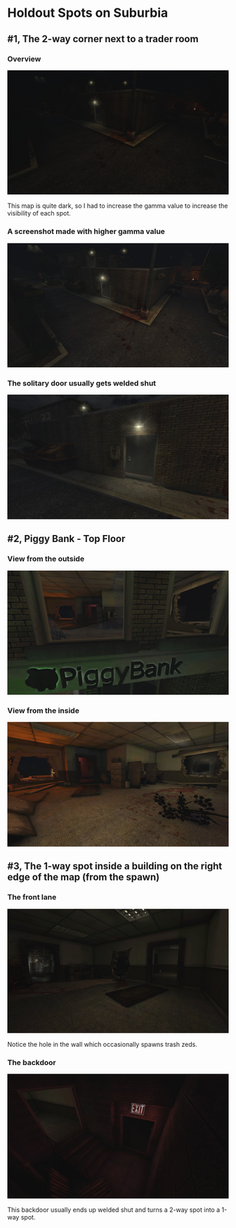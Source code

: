 # Holdout Spots on Suburbia

## #1, The 2-way corner next to a trader room

### Overview

![Overview](img/KF-Suburbia/01-01_2-way-spot.jpg "")

This map is quite dark, so I had to increase the gamma value to increase the visibility of each spot.

### A screenshot made with higher gamma value

![Overview](img/KF-Suburbia/01-02_2-way-spot_brighter.jpg "")

### The solitary door usually gets welded shut

![Overview](img/KF-Suburbia/01-03_solitary-door_to-weld.jpg "")

## #2, Piggy Bank - Top Floor

### View from the outside

![Overview](img/KF-Suburbia/02-01_piggy-bank-top-floor-outside-view.jpg "")

### View from the inside

![Overview](img/KF-Suburbia/02-02_piggy-bank_top_floor_inside_view.jpg "")

## #3, The 1-way spot inside a building on the right edge of the map (from the spawn)

### The front lane

![Overview](img/KF-Suburbia/03-01_inside-solo-spot_front.jpg "")

Notice the hole in the wall which occasionally spawns trash zeds.

### The backdoor

![Overview](img/KF-Suburbia/03-02_inside-solo-spot_backdoor.jpg "")

This backdoor usually ends up welded shut and turns a 2-way spot into a 1-way spot.
